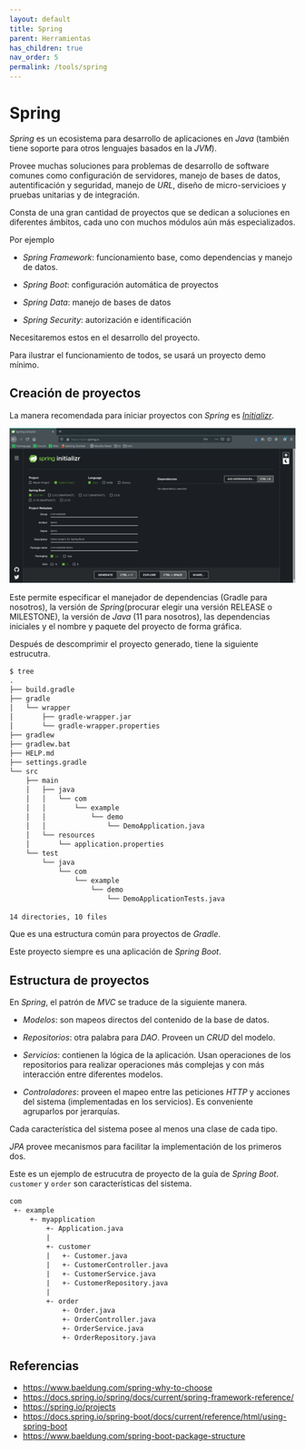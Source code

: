 ```yaml
---
layout: default
title: Spring
parent: Herramientas
has_children: true
nav_order: 5
permalink: /tools/spring
---
```


# Spring

_Spring_ es un ecosistema para desarrollo de aplicaciones en _Java_ (también tiene soporte para otros lenguajes basados
en la _JVM_).

Provee muchas soluciones para problemas de desarrollo de software comunes como configuración de servidores, manejo de
bases de datos, autentificación y seguridad, manejo de _URL_, diseño de micro-servicioes y pruebas unitarias y de
integración.

Consta de una gran cantidad de proyectos que se dedican a soluciones en diferentes ámbitos, cada uno con muchos módulos
aún más especializados.

Por ejemplo

* _Spring Framework_: funcionamiento base, como dependencias y manejo de datos.

* _Spring Boot_: configuración automática de proyectos

* _Spring Data_: manejo de bases de datos

* _Spring Security_: autorización e identificación

Necesitaremos estos en el desarrollo del proyecto.

Para ilustrar el funcionamiento de todos, se usará un proyecto demo mínimo.

## Creación de proyectos

La manera recomendada para iniciar proyectos con _Spring_ es _[Initializr]_.

![Spring Initializr](/assets/images/initializr.png)

Este permite especificar el manejador de dependencias (Gradle para nosotros), la versión de _Spring_(procurar elegir una
versión RELEASE o MILESTONE), la versión de _Java_ (11 para nosotros), las dependencias iniciales y el nombre y paquete
del proyecto de forma gráfica.

Después de descomprimir el proyecto generado, tiene la siguiente estrucutra.

```console
$ tree
.
├── build.gradle
├── gradle
│   └── wrapper
│       ├── gradle-wrapper.jar
│       └── gradle-wrapper.properties
├── gradlew
├── gradlew.bat
├── HELP.md
├── settings.gradle
└── src
    ├── main
    │   ├── java
    │   │   └── com
    │   │       └── example
    │   │           └── demo
    │   │               └── DemoApplication.java
    │   └── resources
    │       └── application.properties
    └── test
        └── java
            └── com
                └── example
                    └── demo
                        └── DemoApplicationTests.java

14 directories, 10 files
```

Que es una estructura común para proyectos de _Gradle_.

Este proyecto siempre es una aplicación de _Spring Boot_.

## Estructura de proyectos

En _Spring_, el patrón de _MVC_ se traduce de la siguiente manera.

* _Modelos_: son mapeos directos del contenido de la base de datos.

* _Repositorios_: otra palabra para _DAO_. Proveen un _CRUD_ del modelo.

* _Servicios_: contienen la lógica de la aplicación. Usan operaciones de los repositorios para realizar operaciones más
    complejas y con más interacción entre diferentes modelos.

* _Controladores_: proveen el mapeo entre las peticiones _HTTP_ y acciones del sistema (implementadas en los servicios).
    Es conveniente agruparlos por jerarquías.

Cada característica del sistema posee al menos una clase de cada tipo.

_JPA_ provee mecanismos para facilitar la implementación de los primeros dos.

Este es un ejemplo de estrucutra de proyecto de la guía de _Spring Boot_. `customer` y `order` son características del sistema.

```console
com
 +- example
     +- myapplication
         +- Application.java
         |
         +- customer
         |   +- Customer.java
         |   +- CustomerController.java
         |   +- CustomerService.java
         |   +- CustomerRepository.java
         |
         +- order
             +- Order.java
             +- OrderController.java
             +- OrderService.java
             +- OrderRepository.java
```

## Referencias

* <https://www.baeldung.com/spring-why-to-choose>
* <https://docs.spring.io/spring/docs/current/spring-framework-reference/>
* <https://spring.io/projects>
* <https://docs.spring.io/spring-boot/docs/current/reference/html/using-spring-boot>
* <https://www.baeldung.com/spring-boot-package-structure>

[Initializr]: https://start.spring.io/
